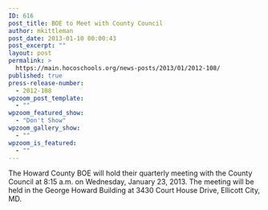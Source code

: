 ```yaml
---
ID: 616
post_title: BOE to Meet with County Council
author: mkittleman
post_date: 2013-01-10 00:00:43
post_excerpt: ""
layout: post
permalink: >
  https://main.hocoschools.org/news-posts/2013/01/2012-108/
published: true
press-release-number:
  - 2012-108
wpzoom_post_template:
  - ""
wpzoom_featured_show:
  - "Don't Show"
wpzoom_gallery_show:
  - ""
wpzoom_is_featured:
  - ""
---
```

The Howard County BOE will hold their quarterly meeting with the County Council at 8:15 a.m. on Wednesday, January 23, 2013. The meeting will be held in the George Howard Building at 3430 Court House Drive, Ellicott City, MD.